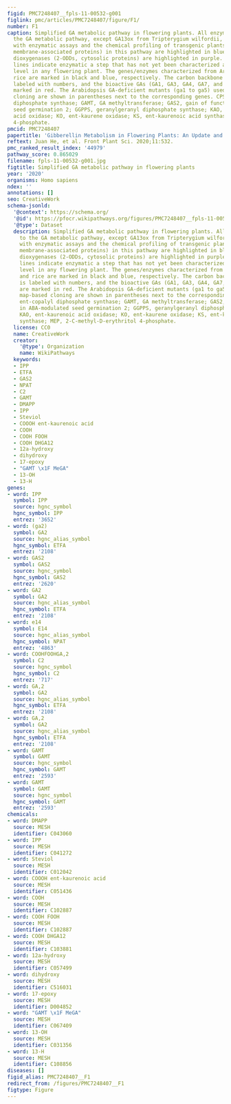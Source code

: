 ```yaml
---
figid: PMC7248407__fpls-11-00532-g001
figlink: pmc/articles/PMC7248407/figure/F1/
number: F1
caption: Simplified GA metabolic pathway in flowering plants. All enzymes mapped to
  the GA metabolic pathway, except GA13ox from Tripterygium wilfordii, were verified
  with enzymatic assays and the chemical profiling of transgenic plants. P450s (ER
  membrane-associated proteins) in this pathway are highlighted in blue, while 2-oxoglutarate-dependent
  dioxygenases (2-ODDs, cytosolic proteins) are highlighted in purple. All dashed
  lines indicate enzymatic a step that has not yet been characterized at the genetic
  level in any flowering plant. The genes/enzymes characterized from Arabidopsis and
  rice are marked in black and blue, respectively. The carbon backbone of GA12 is
  labeled with numbers, and the bioactive GAs (GA1, GA3, GA4, GA7, and DHGA12) are
  marked in red. The Arabidopsis GA-deficient mutants (ga1 to ga5) used for map-based
  cloning are shown in parentheses next to the corresponding genes. CPS, ent-copalyl
  diphosphate synthase; GAMT, GA methyltransferase; GAS2, gain of function in ABA-modulated
  seed germination 2; GGPPS, geranylgeranyl diphosphate synthase; KAO, ent-kaurenoic
  acid oxidase; KO, ent-kaurene oxidase; KS, ent-kaurenoic acid synthase; MEP, 2-C-methyl-D-erythritol
  4-phosphate.
pmcid: PMC7248407
papertitle: 'Gibberellin Metabolism in Flowering Plants: An Update and Perspectives.'
reftext: Juan He, et al. Front Plant Sci. 2020;11:532.
pmc_ranked_result_index: '44979'
pathway_score: 0.865029
filename: fpls-11-00532-g001.jpg
figtitle: Simplified GA metabolic pathway in flowering plants
year: '2020'
organisms: Homo sapiens
ndex: ''
annotations: []
seo: CreativeWork
schema-jsonld:
  '@context': https://schema.org/
  '@id': https://pfocr.wikipathways.org/figures/PMC7248407__fpls-11-00532-g001.html
  '@type': Dataset
  description: Simplified GA metabolic pathway in flowering plants. All enzymes mapped
    to the GA metabolic pathway, except GA13ox from Tripterygium wilfordii, were verified
    with enzymatic assays and the chemical profiling of transgenic plants. P450s (ER
    membrane-associated proteins) in this pathway are highlighted in blue, while 2-oxoglutarate-dependent
    dioxygenases (2-ODDs, cytosolic proteins) are highlighted in purple. All dashed
    lines indicate enzymatic a step that has not yet been characterized at the genetic
    level in any flowering plant. The genes/enzymes characterized from Arabidopsis
    and rice are marked in black and blue, respectively. The carbon backbone of GA12
    is labeled with numbers, and the bioactive GAs (GA1, GA3, GA4, GA7, and DHGA12)
    are marked in red. The Arabidopsis GA-deficient mutants (ga1 to ga5) used for
    map-based cloning are shown in parentheses next to the corresponding genes. CPS,
    ent-copalyl diphosphate synthase; GAMT, GA methyltransferase; GAS2, gain of function
    in ABA-modulated seed germination 2; GGPPS, geranylgeranyl diphosphate synthase;
    KAO, ent-kaurenoic acid oxidase; KO, ent-kaurene oxidase; KS, ent-kaurenoic acid
    synthase; MEP, 2-C-methyl-D-erythritol 4-phosphate.
  license: CC0
  name: CreativeWork
  creator:
    '@type': Organization
    name: WikiPathways
  keywords:
  - IPP
  - ETFA
  - GAS2
  - NPAT
  - C2
  - GAMT
  - DMAPP
  - IPP
  - Steviol
  - COOOH ent-kaurenoic acid
  - COOH
  - COOH FOOH
  - COOH DHGA12
  - 12a-hydroxy
  - dihydroxy
  - 17-epoxy
  - "GAMT \x1F MeGA"
  - 13-OH
  - 13-H
genes:
- word: IPP
  symbol: IPP
  source: hgnc_symbol
  hgnc_symbol: IPP
  entrez: '3652'
- word: (ga2)
  symbol: GA2
  source: hgnc_alias_symbol
  hgnc_symbol: ETFA
  entrez: '2108'
- word: GAS2
  symbol: GAS2
  source: hgnc_symbol
  hgnc_symbol: GAS2
  entrez: '2620'
- word: GA2
  symbol: GA2
  source: hgnc_alias_symbol
  hgnc_symbol: ETFA
  entrez: '2108'
- word: e14
  symbol: E14
  source: hgnc_alias_symbol
  hgnc_symbol: NPAT
  entrez: '4863'
- word: COOHFOOHGA,2
  symbol: C2
  source: hgnc_symbol
  hgnc_symbol: C2
  entrez: '717'
- word: GA,2
  symbol: GA2
  source: hgnc_alias_symbol
  hgnc_symbol: ETFA
  entrez: '2108'
- word: GA,2
  symbol: GA2
  source: hgnc_alias_symbol
  hgnc_symbol: ETFA
  entrez: '2108'
- word: GAMT
  symbol: GAMT
  source: hgnc_symbol
  hgnc_symbol: GAMT
  entrez: '2593'
- word: GAMT
  symbol: GAMT
  source: hgnc_symbol
  hgnc_symbol: GAMT
  entrez: '2593'
chemicals:
- word: DMAPP
  source: MESH
  identifier: C043060
- word: IPP
  source: MESH
  identifier: C041272
- word: Steviol
  source: MESH
  identifier: C012042
- word: COOOH ent-kaurenoic acid
  source: MESH
  identifier: C051436
- word: COOH
  source: MESH
  identifier: C102887
- word: COOH FOOH
  source: MESH
  identifier: C102887
- word: COOH DHGA12
  source: MESH
  identifier: C103881
- word: 12a-hydroxy
  source: MESH
  identifier: C057499
- word: dihydroxy
  source: MESH
  identifier: C516031
- word: 17-epoxy
  source: MESH
  identifier: D004852
- word: "GAMT \x1F MeGA"
  source: MESH
  identifier: C067409
- word: 13-OH
  source: MESH
  identifier: C031356
- word: 13-H
  source: MESH
  identifier: C108856
diseases: []
figid_alias: PMC7248407__F1
redirect_from: /figures/PMC7248407__F1
figtype: Figure
---
```

